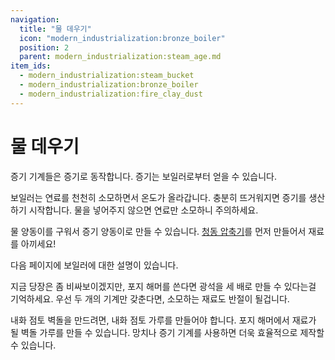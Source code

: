 ```yaml
---
navigation:
  title: "물 데우기"
  icon: "modern_industrialization:bronze_boiler"
  position: 2
  parent: modern_industrialization:steam_age.md
item_ids:
  - modern_industrialization:steam_bucket
  - modern_industrialization:bronze_boiler
  - modern_industrialization:fire_clay_dust
---
```


# 물 데우기

증기 기계들은 증기로 동작합니다. 증기는 보일러로부터 얻을 수 있습니다.

보일러는 연료를 천천히 소모하면서 온도가 올라갑니다. 충분히 뜨거워지면 증기를 생산하기 시작합니다. 물을 넣어주지 않으면 연료만 소모하니 주의하세요.

물 양동이를 구워서 증기 양동이로 만들 수 있습니다. [청동 압축기](./steam_machines.md)를 먼저 만들어서 재료를 아끼세요!

다음 페이지에 보일러에 대한 설명이 있습니다.

<Recipe id="modern_industrialization:vanilla_recipes/steam_bucket" />

지금 당장은 좀 비싸보이겠지만, 포지 해머를 쓴다면 광석을 세 배로 만들 수 있다는걸 기억하세요. 우선 두 개의 기계만 갖춘다면, 소모하는 재료도 반절이 될겁니다.

<Recipe id="modern_industrialization:steam_age/bronze/boiler_asbl" />

내화 점토 벽돌을 만드려면, 내화 점토 가루를 만들어야 합니다. 포지 해머에서 재료가 될 벽돌 가루를 만들 수 있습니다. 망치나 증기 기계를 사용하면 더욱 효율적으로 제작할 수 있습니다.

<Recipe id="modern_industrialization:materials/fire_clay_dust" />

